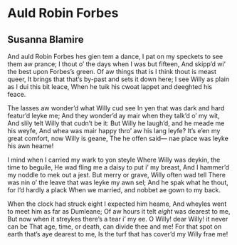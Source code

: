 # Auld Robin Forbes
## Susanna Blamire
And auld Robin Forbes hes gien tem a dance,
I pat on my speckets to see them aw prance;
I thout o’ the days when I was but fifteen,
And skipp’d wi’ the best upon Forbes’s green.
Of aw things that is I think thout is meast queer,
It brings that that’s by-past and sets it down here;
I see Willy as plain as I dui this bit leace,
When he tuik his cwoat lappet and deeghted his feace.

The lasses aw wonder’d what Willy cud see
In yen that was dark and hard featur’d leyke me;
And they wonder’d ay mair when they talk’d o’ my wit,
And slily telt Willy that cudn’t be it:
But Willy he laugh’d, and he meade me his weyfe,
And whea was mair happy thro’ aw his lang leyfe?
It’s e’en my great comfort, now Willy is geane,
The he offen said— nae place was leyke his awn heame!

I mind when I carried my wark to yon steyle
Where Willy was deykin, the time to beguile,
He wad fling me a daisy to put i’ my breast,
And I hammer’d my noddle to mek out a jest.
But merry or grave, Willy often wad tell
There was nin o’ the leave that was leyke my awn sel;
And he spak what he thout, for I’d hardly a plack
When we married, and nobbet ae gown to my back.

When the clock had struck eight I expected him heame,
And wheyles went to meet him as far as Dumleane;
Of aw hours it telt _eight_ was dearest to me,
But now when it streykes there’s a tear i’ my ee.
O Willy! dear Willy! it never can be
That age, time, or death, can divide thee and me!
For that spot on earth that’s aye dearest to me,
Is the turf that has cover’d my Willy frae me!
